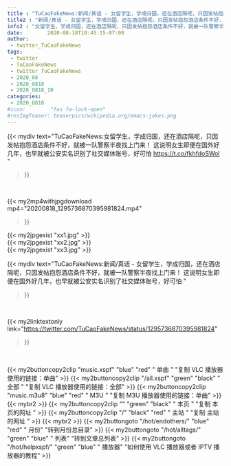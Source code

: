 ```yaml
---
title : "TuCaoFakeNews:新闻/真话 - 女留学生，学成归国，还在酒店隔呢，只因发帖抱怨酒店条件不好，就被一队警察半夜找上门来！  这说明女生即便在国外好几年，也早就被公安实名识别了社交媒体账号，好可怕 "
title2 : "新闻/真话 - 女留学生，学成归国，还在酒店隔呢，只因发帖抱怨酒店条件不好，就被一队警察半夜找上门来！  这说明女生即便在国外好几年，也早就被公安实名识别了社交媒体账号，好可怕 "
info2 : "女留学生，学成归国，还在酒店隔呢，只因发帖抱怨酒店条件不好，就被一队警察半夜找上门来！  这说明女生即便在国外好几年，也早就被公安实名识别了社交媒体账号，好可怕 https://t.co/fkhfdoSWol "
date:        2020-08-18T10:45:15-07:00
author:
 - twitter_TuCaoFakeNews
tags:
 - twitter
 - TuCaoFakeNews
 - twitter_TuCaoFakeNews
 - 2020_08
 - 2020_0818
 - 2020_0818_10
categories:
 - 2020_0818
#icon:        "fas fa-lock-open"
#resImgTeaser: teaserpics/wikipedia.org/emacs-jokes.png
---
```


{{< mydiv text="TuCaoFakeNews:女留学生，学成归国，还在酒店隔呢，只因发帖抱怨酒店条件不好，就被一队警察半夜找上门来！  这说明女生即便在国外好几年，也早就被公安实名识别了社交媒体账号，好可怕 https://t.co/fkhfdoSWol "
>}}
<br>


{{< my2mp4withjpgdownload mp4="20200818_1295736870395981824.mp4"
>}}

{{< my2jpgexist "xx1.jpg" >}}<br>
{{< my2jpgexist "xx2.jpg" >}}<br>
{{< my2jpgexist "xx3.jpg" >}}<br>



{{< mydiv text="TuCaoFakeNews:新闻/真话 - 女留学生，学成归国，还在酒店隔呢，只因发帖抱怨酒店条件不好，就被一队警察半夜找上门来！  这说明女生即便在国外好几年，也早就被公安实名识别了社交媒体账号，好可怕 "
>}}
<br>

{{< my2linktextonly link="https://twitter.com/TuCaoFakeNews/status/1295736870395981824"
>}}


<br>

{{< my2buttoncopy2clip "music.xspf"        "blue"   "red"    " 单曲 "  "复制 VLC 播放器使用的链接：单曲" >}} {{< my2buttoncopy2clip "/all.xspf"         "green"  "black"  " 全部 "  "复制 VLC 播放器使用的链接：全部" >}} {{< my2buttoncopy2clip "music.m3u8"        "blue"   "red"    " M3U  "    "复制 M3U 播放器使用的链接：单曲" >}} {{< mybr2 >}} {{< my2buttoncopy2clip ""                  "green"  "black"  " 本页 "    "复制 本页的网址 " >}} {{< my2buttoncopy2clip "/"                 "black"  "red"    " 主站 "    "复制 主站的网址 " >}} {{< mybr2 >}} {{< my2buttongoto      "/hot/endothers/"   "blue"   "red"    " 月份"   "转到月份总目录" >}} {{< my2buttongoto      "/hot/alltags/"     "green"  "blue"   " 列表"   "转到文章总列表" >}} {{< my2buttongoto      "/hot/helpxspf/"    "green"  "blue"   " 播放器" "如何使用 VLC 播放器或者 IPTV 播放器的教程" >}} 

